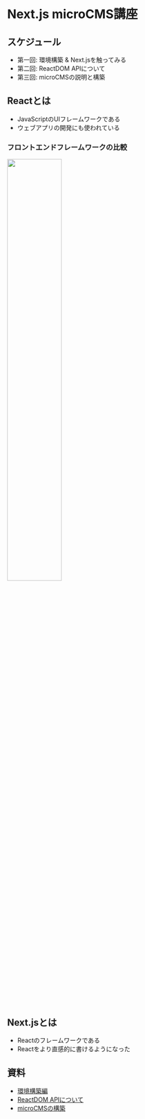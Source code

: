 # Next.js microCMS講座

## スケジュール
- 第一回: 環境構築 & Next.jsを触ってみる
- 第二回: ReactDOM APIについて
- 第三回: microCMSの説明と構築

## Reactとは
- JavaScriptのUIフレームワークである
- ウェブアプリの開発にも使われている

### フロントエンドフレームワークの比較  
<img width="50%" src="https://api.crunchtimer.jp/wp-content/uploads/2022/08/d6e883d5bca9a731112bd4ce9f49acd9-730x465.jpg" />

## Next.jsとは
- Reactのフレームワークである
- Reactをより直感的に書けるようになった

## 資料
- [環境構築編](./doc/setup.md)
- [ReactDOM APIについて]()
- [microCMSの構築]()
